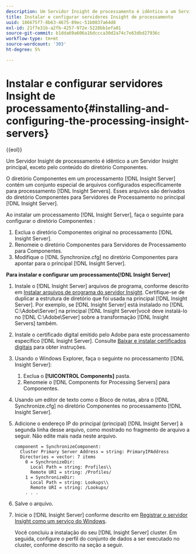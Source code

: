 ```yaml
---
description: Um Servidor Insight de processamento é idêntico a um Servidor Insight principal, exceto pelo conteúdo do diretório Componentes.
title: Instalar e configurar servidores Insight de processamento
uuid: 186675f7-8b63-4675-89ec-51b0837a64d8
exl-id: 21f7e31b-a2fb-4257-972e-5228bb1efa01
source-git-commit: b1dda69a606a16dccca30d2a74c7e63dbd27936c
workflow-type: tm+mt
source-wordcount: '303'
ht-degree: 5%

---
```


# Instalar e configurar servidores Insight de processamento{#installing-and-configuring-the-processing-insight-servers}

{{eol}}

Um Servidor Insight de processamento é idêntico a um Servidor Insight principal, exceto pelo conteúdo do diretório Componentes.

O diretório Componentes em um processamento [!DNL Insight Server] contém um conjunto especial de arquivos configurados especificamente para processamento [!DNL Insight Servers]. Esses arquivos são derivados do diretório Componentes para Servidores de Processamento no principal [!DNL Insight Server].

Ao instalar um processamento [!DNL Insight Server], faça o seguinte para configurar o diretório Componentes :

1. Exclua o diretório Componentes original no processamento [!DNL Insight Server].
1. Renomeie o diretório Componentes para Servidores de Processamento para Componentes.
1. Modifique o [!DNL Synchronize.cfg] no diretório Componentes para apontar para o principal [!DNL Insight Server].

**Para instalar e configurar um processamento[!DNL Insight Server]**

1. Instale o [!DNL Insight Server] arquivos de programa, conforme descrito em [Instalar arquivos de programa do servidor Insight](../../../../../../home/c-inst-svr/c-install-ins-svr/t-install-proc-inst-svr-dpu/t-install-prgm-files.md#task-1e6251fd39714186baa40d38f23d0088). Certifique-se de duplicar a estrutura de diretório que foi usada na principal [!DNL Insight Server]. Por exemplo, se [!DNL Insight Server] está instalado no [!DNL C:\Adobe\Server] na principal [!DNL Insight Server]você deve instalá-lo no [!DNL C:\Adobe\Server] sobre a transformação [!DNL Insight Servers] também.
1. Instale o certificado digital emitido pelo Adobe para este processamento específico [!DNL Insight Server]. Consulte [Baixar e instalar certificados digitais](../../../../../../home/c-inst-svr/c-install-ins-svr/t-install-proc-inst-svr-dpu/c-dnld-dgtl-cert/c-dnld-dgtl-cert.md#concept-4f79c240492f4e52b6375b4b3bbefa17) para obter instruções.
1. Usando o Windows Explorer, faça o seguinte no processamento [!DNL Insight Server]:

   1. Exclua o **[!UICONTROL Components]** pasta.
   1. Renomeie o [!DNL Components for Processing Servers] para Componentes.

1. Usando um editor de texto como o Bloco de notas, abra o [!DNL Synchronize.cfg] no diretório Componentes no processamento [!DNL Insight Server].
1. Adicione o endereço IP do principal (principal) [!DNL Insight Server] à segunda linha desse arquivo, como mostrado no fragmento de arquivo a seguir. Não edite mais nada neste arquivo.

   ```
   component = SynchronizeComponent:
     Cluster Primary Server Address = string: PrimaryIPAddress
     Directories = vector: 7 items
       0 = SynchronizeDir:
         Local Path = string: Profiles\\
         Remote URI = string: /Profiles/
       1 = SynchronizeDir:
         Local Path = string: Lookups\\
         Remote URI = string: /Lookups/
       . . .
   ```

1. Salve o arquivo.
1. Inicie o [!DNL Insight Server] conforme descrito em [Registrar o servidor Insight como um serviço do Windows](../../../../../../home/c-inst-svr/c-install-ins-svr/t-install-proc-inst-svr-dpu/c-reg-wdws-svc.md#concept-f2c7aa891d544a2595aa01d0d796a540).

   Você concluiu a instalação do seu [!DNL Insight Server] cluster. Em seguida, configure o perfil do conjunto de dados a ser executado no cluster, conforme descrito na seção a seguir.
